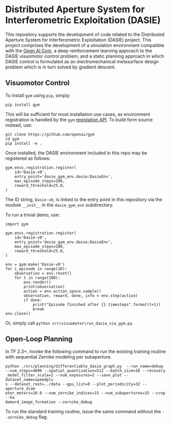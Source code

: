 # Distributed Aperture System for Interferometric Exploitation (DASIE)

This repository supports the development of code related to the
Distributed Aperture System for Interferometric Exploitation (DASIE) project.
This project comprises the development of a simulation environment compatible 
with the [Open AI Gym][1], a deep reinforcement learning approach to the DASIE 
visuomotor control problem, and a static planning approach in which DASIE
control is  formulated as an electromechanical metasurface design problem which
is in turn solved by gradient descent.

## Visuomotor Control

To install `gym` using `pip`, simply: 

``pip install gym``

This will be sufficient for most installation use cases, as environment registration is handled by the `gym` [registation
API][2]. To build form source instead, use:

```
git clone https://github.com/openai/gym
cd gym
pip install -e .
```

Once installed, the DASIE environment included in this repo may be registered as follows:

```
gym.envs.registration.register(
    id='Dasie-v0',
    entry_point='dasie_gym_env.dasie:DasieEnv',
    max_episode_steps=200,
    reward_threshold=25.0,
)
```

The ID string, `Dasie-v0`, is linked to the entry point in this repository via the module `__init__` in the
`dasie_gym_evn` subdirectory.

To run a trivial demo, use:

```
import gym

gym.envs.registration.register(
    id='Dasie-v0',
    entry_point='dasie_gym_env.dasie:DasieEnv',
    max_episode_steps=200,
    reward_threshold=25.0,
)

env = gym.make('Dasie-v0')
for i_episode in range(20):
    observation = env.reset()
    for t in range(100):
        env.render()
        print(observation)
        action = env.action_space.sample()
        observation, reward, done, info = env.step(action)
        if done:
            print("Episode finished after {} timesteps".format(t+1))
            break
env.close()
```

Or, simply call `python src\visuomotor\run_dasie_via_gym.py`.

## Open-Loop Planning

In TF 2.3+, invoke the following command to run the existing training routine
with sequential Zernike modeling per subaperture.

```
python ./src/planning/differentiable_dasie_graph.py  --run_name=debug --num_steps=4096 --spatial_quantization=512 --batch_size=16 --recovery
_model_filter_scale=2 --num_exposures=2 --save_plot --dataset_name=speedplu
s --dataset_root=../data --gpu_list=0 --plot_periodicity=32 --aperture_diam
eter_meters=20.0 --num_zernike_indices=15 --num_subapertures=15 --crop --ha
damard_image_formation --zernike_debug
```

To run the standard training routine, issue the same command without the
 `--zernike_debug` flag.




[1]: https://gym.openai.com/docs/

[2]: https://gym.openai.com/docs/#the-registry